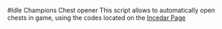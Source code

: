 #Idle Champions Chest opener
This script allows to automatically open chests in game, using the codes located on the [Incedar Page](http://incendar.com/idlechampions_codes.php)

